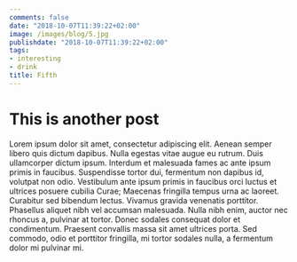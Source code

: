 ```yaml
---
comments: false
date: "2018-10-07T11:39:22+02:00"
image: /images/blog/5.jpg
publishdate: "2018-10-07T11:39:22+02:00"
tags:
- interesting
- drink
title: Fifth
---
```

# This is another post
Lorem ipsum dolor sit amet, consectetur adipiscing elit. Aenean semper libero quis dictum dapibus. Nulla egestas vitae augue eu rutrum. Duis ullamcorper dictum ipsum. Interdum et malesuada fames ac ante ipsum primis in faucibus. Suspendisse tortor dui, fermentum non dapibus id, volutpat non odio. Vestibulum ante ipsum primis in faucibus orci luctus et ultrices posuere cubilia Curae; Maecenas fringilla tempus urna ac laoreet. Curabitur sed bibendum lectus. Vivamus gravida venenatis porttitor. Phasellus aliquet nibh vel accumsan malesuada. Nulla nibh enim, auctor nec rhoncus a, pulvinar at tortor. Donec sodales consequat dolor et condimentum. Praesent convallis massa sit amet ultrices porta. Sed commodo, odio et porttitor fringilla, mi tortor sodales nulla, a fermentum dolor mi pulvinar mi. 
